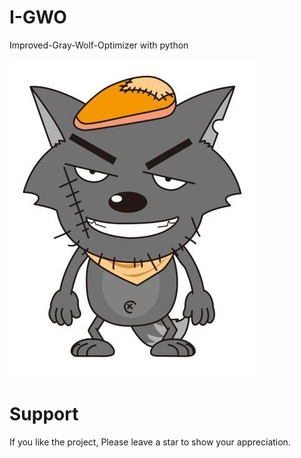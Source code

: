 # I-GWO
Improved-Gray-Wolf-Optimizer with python

<img src=".github/image/gray wolf.jpg"> 

# Support
If you like the project, Please leave a star to show your appreciation.